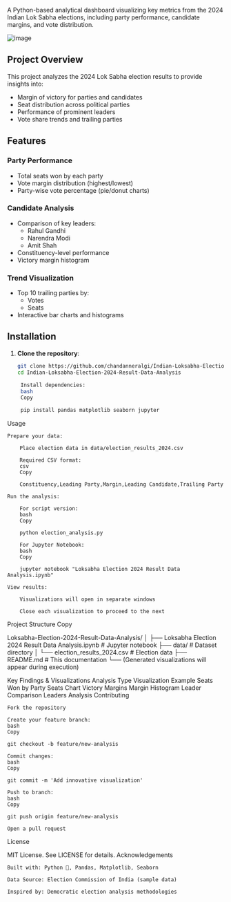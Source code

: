 A Python-based analytical dashboard visualizing key metrics from the 2024 Indian Lok Sabha elections, including party performance, candidate margins, and vote distribution.

![image](https://github.com/user-attachments/assets/efe4b08f-3a1e-41da-95a2-1b5c02126b2c)


## Project Overview
This project analyzes the 2024 Lok Sabha election results to provide insights into:
- Margin of victory for parties and candidates
- Seat distribution across political parties
- Performance of prominent leaders
- Vote share trends and trailing parties

## Features
### Party Performance
- Total seats won by each party
- Vote margin distribution (highest/lowest)
- Party-wise vote percentage (pie/donut charts)

### Candidate Analysis
- Comparison of key leaders:
  - Rahul Gandhi
  - Narendra Modi
  - Amit Shah
- Constituency-level performance
- Victory margin histogram

### Trend Visualization
- Top 10 trailing parties by:
  - Votes
  - Seats
- Interactive bar charts and histograms

## Installation
1. **Clone the repository**:
   ```bash
   git clone https://github.com/chandanneralgi/Indian-Loksabha-Election-2024-Result-Data-Analysis.git
   cd Indian-Loksabha-Election-2024-Result-Data-Analysis

    Install dependencies:
    bash
    Copy

    pip install pandas matplotlib seaborn jupyter

Usage

    Prepare your data:

        Place election data in data/election_results_2024.csv

        Required CSV format:
        csv
        Copy

        Constituency,Leading Party,Margin,Leading Candidate,Trailing Party

    Run the analysis:

        For script version:
        bash
        Copy

        python election_analysis.py

        For Jupyter Notebook:
        bash
        Copy

        jupyter notebook "Loksabha Election 2024 Result Data Analysis.ipynb"

    View results:

        Visualizations will open in separate windows

        Close each visualization to proceed to the next

Project Structure
Copy

Loksabha-Election-2024-Result-Data-Analysis/
│
├── Loksabha Election 2024 Result Data Analysis.ipynb  # Jupyter notebook
├── data/                                              # Dataset directory
│   └── election_results_2024.csv                      # Election data
├── README.md                                          # This documentation
└── (Generated visualizations will appear during execution)

Key Findings & Visualizations
Analysis Type	Visualization Example
Seats Won by Party	Seats Chart
Victory Margins	Margin Histogram
Leader Comparison	Leaders Analysis
Contributing

    Fork the repository

    Create your feature branch:
    bash
    Copy

    git checkout -b feature/new-analysis

    Commit changes:
    bash
    Copy

    git commit -m 'Add innovative visualization'

    Push to branch:
    bash
    Copy

    git push origin feature/new-analysis

    Open a pull request

License

MIT License. See LICENSE for details.
Acknowledgements

    Built with: Python 🐍, Pandas, Matplotlib, Seaborn

    Data Source: Election Commission of India (sample data)

    Inspired by: Democratic election analysis methodologies




